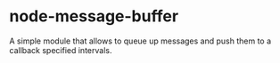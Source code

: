 node-message-buffer
===================

A simple module that allows to queue up messages and push them to a callback specified intervals.
